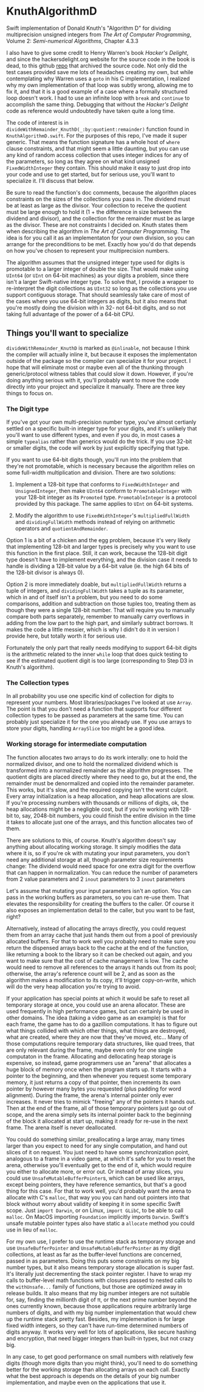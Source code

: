 # KnuthAlgorithmD

Swift implementation of Donald Knuth's "Algorithm D" for dividing multiprecision unsigned integers from *The Art of Computer Programming*, Volume 2: *Semi-numerical Algorithms*, Chapter 4.3.3

I also have to give some credit to Henry Warren's book *Hacker's Delight*, and since the hackersdelight.org website for the source code in the book is dead, to this github [repo](https://github.com/hcs0/Hackers-Delight) that archived the source code.  Not only did the test cases provided save me lots of headaches creating my own, but while contemplating why Warren uses a `goto` in his C implementation, I realized why my own implementation of that loop was subtly wrong, allowing me to fix it, and that it is a good example of a case where a formally structured loop doesn't work. I had to use an infinite loop with `break` and `continue` to accomplish the same thing.  Debugging that without the *Hacker's Delight* code as reference would undoubtedly have taken quite a long time.

The code of interest is in  `divideWithRemainder_KnuthD(_:by:quotient:remainder)` function found in `KnuthAlgorithmD.swift`.  For the purposes of this repo, I've made it super generic.   That means the function signature has a whole host of `where` clause constraints, and that might seem a little daunting, but you can use any kind of random access collection that uses integer indices for any of the parameters, so long as they agree on what kind unsigned `FixedWidthInteger` they contain.  This should make it easy to just drop into your code and use to get started, but for serious use, you'll want to specialize it.  I'll discuss that below. 

Be sure to read the function's doc comments, because the algorithm places constraints on the sizes of the collections you pass in.  The dividend must be at least as large as the divisor.  Your collection to receive the quotient must be large enough to hold it (1 + the difference in size between the dividend and divisor), and the collection for the remainder must be as large as the divisor.  These are not constraints I decided on.  Knuth states them when describing the algorithm in *The Art of Computer Programming*.  The idea is for you call it as an implementaton for your own division, so you can arrange for the preconditions to be met.  Exactly how you'd do that depends on how you've chosen to represent your multiprecision numbers.

The algorithm assumes that the unsigned integer type used for digits is promotable to a larger integer of double the size.  That would make using `UInt64` (or `UInt` on 64-bit machines) as your digits a problem, since there isn't a larger Swift-native integer type.  To solve that, I provide a wrapper to re-interpret the digit collections as `UInt32` so long as the collections you use support contiguous storage.  That should seamlessly take care of most of the cases where you use 64-bit integers as digits, but it also means that you're mostly doing the division with in 32- not 64-bit digits, and so not taking full advantage of the power of a 64-bit CPU.

## Things you'll want to specialize

`divideWithRemainder_KnuthD` is marked as `@inlinable`,  not because I think the compiler will actually inline it, but because it exposes the implementaton outside of the package so the compiler can specialize it for your project.  I hope that will eliminate most or maybe even all of the thunking through generic/protocol witness tables that could slow it down.  However, if you're doing anything serious with it, you'll probably want to move the code directly into your project and specialize it manually.  There are three key things to focus on.

### The Digit type

If you've got your own multi-precision number type, you've almost certianly settled on a specific built-in integer type for your digits, and it's unlikely that you'll want to use different types, and even if you do, in most cases a simple `typealias` rather than generics would do the trick.  If you use 32-bit or smaller digits, the code will work by just explicitly specifying that type.  

If you want to use 64-bit digits though, you'll run into the problem that they're not promotable, which is necessary because the algorithm relies on some full-width multiplication and division.   There are two solutions:

1) Implement a 128-bit type that conforms to `FixedWidthInteger` and `UnsignedInteger`, then make `UInt64` conform to `PromotableInteger` with your 128-bit integer as its `Promoted` type.  `PromotableInteger` is a protocol provided by this package.  The same applies to `UInt` on 64-bit systems.

2) Modify the algorithm to use `FixedWidthInteger`'s  `multipliedFullWidth` and `dividingFullWidth` methods instead of relying on arithmetic operators and `quotientAndRemainder`.

Option 1 is a bit of a chicken and the egg problem, because it's very likely that implementing 128-bit and larger types is precisely why you want to use this function in the first place. Still, it can work, because the 128-bit digit type doesn't have to implement everything, and the division case it needs to handle is dividing a 128-bit value by a 64-bit value (ie. the high 64 bits of the 128-bit divisor is always 0). 

Option 2 is more immediately doable, but `multipliedFullWidth` returns a tuple of integers, and `dividingFullWidth` takes a tuple as its parameter, which in and of itself isn't a problem, but you need to do some comparisons,  addition and subtraction on those tuples too, treating them as though they were a single 128-bit number.  That will require you to manually compare both parts separately, remember to manually carry overflows in adding from the low part to the high part, and similarly subtract borrows.  It makes the code a little messier, which is why I didn't do it in version I provide here, but totally worth it for serious use.  

Fortunately the only part that really needs modifying to support 64-bit digits is the arithmetic related to the inner `while` loop that does quick testing to see if the estimated quotient digit is too large (corresponding to Step D3 in Knuth's algorithm).

### The Collection types

In all probability you use one specific kind of collection for digits to represent your numbers.  Most libraries/packages I've looked at use `Array`.  The point is that you don't need a function that supports four different collection types to be passed as parameters at the same time.  You can probably just specialize it for the one you already use.  If you use arrays to store your digits, handling `ArraySlice` too might be a good idea.

### Working storage for intermediate computation

The function allocates two arrays to do its work interally: one to hold the normalized divisor, and one to hold the normalized dividend which is transformed into a normalized remainder as the algorithm progresses.  The quotient digits are placed directly where they need to go, but at the end, the remainder must be denormalized and copied into the remainder parameter.  This works, but it's slow, and the required copying isn't the worst culprit.  Every array initialization is a heap allocation, and heap allocations are slow.   If you're processing numbers with thousands or millions of digits, ok, the heap allocations might be a negligble cost, but if you're working with 128-bit to, say, 2048-bit numbers, you could finish the entire division in the time it takes to allocate just one of the arrays, and this function allocates two of them.

There are solutions to this, of course.  Knuth's algorithm doesn't say anything about allocating working storage.  It simply modifies the data where it is, so if you're ok with mutating your input parameters, you don't need any additional storage at all, though parameter size requirements change: The dividend would need space for one extra digit for the overflow that can happen in normalization.  You can reduce the number of parameters from 2 value parameters and 2 `inout` parameters to 3 `inout` parameters

Let's assume that mutating your input parameters isn't an option.  You can pass in the working buffers as parameters, so you can re-use them.  That elevates the responsibility for creating the buffers to the caller.  Of course it also exposes an implementation detail to the caller, but you want to be fast, right?

Alternatively, instead of allocating the arrays directly, you could request them from an array cache that just hands them out from a pool of previously allocated buffers.  For that to work well you probably need to make sure you return the dispensed arrays back to the cache at the end of the function, like returning a book to the library so it can be checked out again, and you want to make sure that the cost of cache management is low.  The cache would need to remove all references to the arrays it hands out from its pool; otherwise, the array's reference count will be 2, and as soon as the algorithm makes a modification to its copy, it'll trigger copy-on-write, which will do the very heap allocation you're trying to avoid.

If your application has special points at which it would be safe to reset all temporary storage at once, you could use an arena allocator.  These are used frequently in high performance games, but can certainly be used in other domains.  The idea (taking a video game as an example) is that for each frame, the game has to do a gazillion computations.  It has to figure out what things collided with which other things, what things are destroyed, what are created, where they are now that they've moved, etc...  Many of those computations require temporary data structures, like quad trees, that are only relevant during the frame, maybe even only for one single computaton in the frame.  Allocating and dellocating heap storage is expensive, so instead, game programmers use an "arena" that allocates a huge block of memory once when the program starts up.  It starts with a pointer to the beginning, and then whenever you request some temporary memory, it just returns a copy of that pointer, then increments its own pointer by however many bytes you requested (plus padding for word alignment).   During the frame, the arena's internal pointer only ever increases.  It never tries to mimick "freeing" any of the pointers it hands out.   Then at the end of the frame, all of those temporary pointers just go out of scope, and the arena simply sets its internal pointer back to the beginning of the block it allocated at start up, making it ready for re-use in the next frame.  The arena itself is never deallocated.

You could do something similar, preallocating a large array, many times larger than you expect to need for any single computation, and hand out slices of it on request.  You just need to have some synchronization point, analogous to a frame in a video game, at which it's safe for you to reset the arena, otherwise you'll eventually get to the end of it, which would require you either to allocate more, or error out.  Or instead of array slices, you could use `UnsafeMutableBufferPointer`s, which can be used like arrays, except being pointers, they have reference semantics, but that's a good thing for this case.  For that to work well, you'd probably want the arena to allocate with C's `malloc`, that way you you can hand out pointers into that block without worry about validity of keeping it in some specific Swift scope.  Just `import Darwin`, or on Linux, `import GLibC`, to be able to call `malloc`.  On MacOS importing `Foundation` implicitly imports `Darwin`.  Swift's unsafe mutable pointer types also have static a `allocate` method you could use in lieu of `malloc`.

For my own use, I prefer to use the runtime stack as temporary storage and use `UnsafeBufferPointer` and `UnsafeMutableBufferPointer` as my digit collections, at least as far as the buffer-level functions are concerned, passed in as parameters.  Doing this puts some constraints on my big number types, but it also means temporary storage allocation is super fast.  It's literally just decrementing the stack pointer register. I have to wrap my calls to buffer-level math functions with closures passed to nested calls to the `withUnsafe...` family of functions, but those are optimized away in release builds.  It also means that my big number integers are not suitable for, say, finding the millionth digit of π, or the next prime number beyond the ones currently known, because those applications require arbitrarily large numbers of digits, and with my big number implementation that would chew up the runtime stack pretty fast.  Besides, my implemenation is for large fixed width integers, so they can't have run-time determined numbers of digits anyway.  It works very well for lots of applications, like secure hashing and encryption, that need bigger integers than built-in types, but not crazy big.

In any case, to get good performance on small numbers with relatively few digits (though more digits than you might think), you'll need to do something better for the working storage than allocating arrays on each call.  Exactly what the best approach is depends on the details of your big number implementation, and maybe even on the applications that use it.
